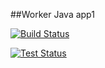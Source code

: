 ##Worker Java app1

[![Build Status](http://104.196.13.118:8080/buildStatus/icon?job=worker-build)](http://104.196.13.118:8080/job/worker-build/)

[![Test Status](http://104.196.13.118:8080/buildStatus/icon?job=worker-item-test&subject=Unit_Test)](http://104.196.13.118:8080/job/worker-item-test/)
